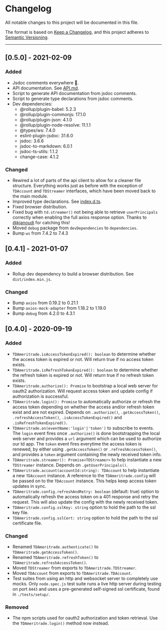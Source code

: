 # Changelog
All notable changes to this project will be documented in this file.

The format is based on [Keep a Changelog](https://keepachangelog.com/en/1.0.0/),
and this project adheres to [Semantic Versioning](https://semver.org/spec/v2.0.0.html).

---

## [0.5.0] - 2021-02-09
### Added
* Jsdoc comments everywhere 🎉.
* API documentation. See [API.md](API.md).
* Script to generate API documentation from jsdoc comments.
* Script to generate type declarations from jsdoc comments.
* Dev dependencies:
  * @rollup/plugin-babel: 5.2.3
  * @rollup/plugin-commonjs: 17.1.0
  * @rollup/plugin-json: 4.1.0
  * @rollup/plugin-node-resolve: 11.1.1
  * @types/ws: 7.4.0
  * eslint-plugin-jsdoc: 31.6.0
  * jsdoc: 3.6.6
  * jsdoc-to-markdown: 6.0.1
  * jsdoc-ts-utils: 1.1.2
  * change-case: 4.1.2

### Changed
* Rewired a lot of parts of the api client to allow for a cleaner file structure. Everything works just as before with
  the exception of `TDAccount` and `TDStreamer` interfaces, which have been moved back to the main module.
* Improved type declarations. See [index.d.ts](types/index.d.ts).
* Fixed browser distribution.
* Fixed bug with `td.streamer()` not being able to retrieve `userPrincipals` correctly when enabling the full axios
  response option. Thanks to [@kjanoudi](https://github.com/kjanoudi) for catching this!
* Moved `debug` package from `devDependencies` to `dependencies`.
* Bump `ws` from 7.4.2 to 7.4.3

## [0.4.1] - 2021-01-07
### Added
* Rollup dev dependency to build a browser distribution. See `dist/index.min.js`.

### Changed
* Bump `axios` from 0.19.2 to 0.21.1
* Bump `axios-mock-adapter` from 1.18.2 to 1.19.0
* Bump `debug` from 4.2.0 to 4.3.1

## [0.4.0] - 2020-09-19
### Added
* `TDAmeritrade.isAccessTokenExpired(): boolean` to determine whether the access token is expired or not. Will return true if no access token exists.
* `TDAmeritrade.isRefreshTokenExpired(): boolean` to determine whether the refresh token is expired or not. Will return true if no refresh token exists.
* `TDAmeritrade.authorize(): Promise` to bootstrap a local web server for oauth2 authorization. Will request access token and update config if authorization is successful.
* `TDAmeritrade.login(): Promise` to automatically authorize or refresh the access token depending on whether the access and/or refresh token exist and are not expired. Depends on `.authorize()`, `.getAccessToken()`, `.refreshAccessToken()`, `.isAccessTokenExpired()` and `.isRefreshTokenExpired()`.
* `TDAmeritrade.on(eventName:'login'|'token')` to subscribe to events. The `login` event fires once `.authorize()` is done bootstrapping the local web server and provides a `url` argument which can be used to authorize our td app. The `token` event fires everytime the access token is renewed, by either using `.getAccessToken()` or `.refreshAccessToken()`, and provides a `token` argument containing the newly received token info.
* `TDAmeritrade.streamer(): Promise<TDStreamer>` to help instantiate a new `TDStreamer` instance. Depends on `.getUserPrincipals()`.
* `TDAmeritrade.account(accountId:string): TDAccount` to help instantiate a new `TDAccount` instance. A reference to the `TDAmeritrade.config` will be passed on to the `TDAccount` instance. This helps keep access token updates in sync.
* `TDAmeritrade.config.refreshAndRetry: boolean` (default: true) option to automatically refresh the access token on a 401 response and retry the request. This will also update the config with the newly received token.
* `TDAmeritrade.config.sslKey: string` option to hold the path to the ssl key file.
* `TDAmeritrade.config.sslCert: string` option to hold the path to the ssl certificate file.

### Changed
* Renamed `TDAmeritrade.authenticate()` to `TDAmeritrade.getAccessToken()`.
* Renamed `TDAmeritrade.refreshToken()` to `TDAmeritrade.refreshAccessToken()`.
* Moved `TDStreamer` from exports to `TDAmeritrade.TDStreamer`.
* Moved `TDAccount` from exports to `TDAmeritrade.TDAccount`.
* Test suites from using an http and websocket server to completely use mocks. Only `node.spec.js` test suite runs a live http server during testing on port `8443` and uses a pre-generated self-signed ssl certificate, found in `./tests/setup/`.

### Removed
* The npm scripts used for oauth2 authorization and token retrieval. Use the `TDAmeritrade.login()` method now instead.
